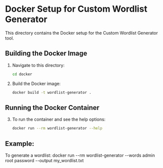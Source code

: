 # Docker Setup for Custom Wordlist Generator

This directory contains the Docker setup for the Custom Wordlist Generator tool.

## Building the Docker Image

1. Navigate to this directory:
   ```bash
   cd docker

2. Build the Docker image:
   ```bash
   docker build -t wordlist-generator .

## Running the Docker Container

3. To run the container and see the help options:
   ```bash
   docker run --rm wordlist-generator --help

## Example:
To generate a wordlist:
docker run --rm wordlist-generator --words admin root password --output my_wordlist.txt

